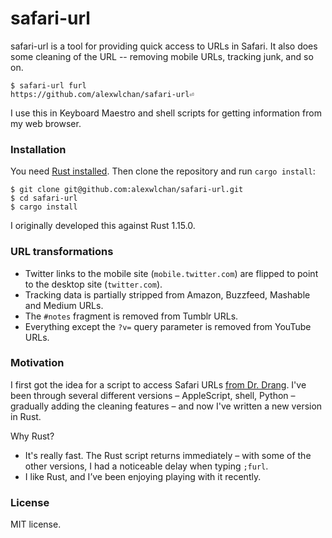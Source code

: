 # safari-url

safari-url is a tool for providing quick access to URLs in Safari.
It also  does some cleaning of the URL -- removing mobile URLs,
tracking junk, and so on.

```console
$ safari-url furl
https://github.com/alexwlchan/safari-url⏎
```

I use this in Keyboard Maestro and shell scripts for getting information
from my web browser.

### Installation

You need [Rust installed][rust].  Then clone the repository and run
`cargo install`:

```console
$ git clone git@github.com:alexwlchan/safari-url.git
$ cd safari-url
$ cargo install
```

I originally developed this against Rust 1.15.0.

[rust]: https://www.rust-lang.org/en-US/install.html

### URL transformations

*   Twitter links to the mobile site (`mobile.twitter.com`) are flipped to
    point to the desktop site (`twitter.com`).
*   Tracking data is partially stripped from Amazon, Buzzfeed, Mashable and
    Medium URLs.
*   The `#notes` fragment is removed from Tumblr URLs.
*   Everything except the `?v=` query parameter is removed from YouTube URLs.

### Motivation

I first got the idea for a script to access Safari URLs [from Dr. Drang][dr].
I've been through several different versions – AppleScript, shell, Python –
gradually adding the cleaning features – and now I've written a new
version in Rust.

Why Rust?

*   It's really fast.  The Rust script returns immediately – with some of
    the other versions, I had a noticeable delay when typing `;furl`.
*   I like Rust, and I’ve been enjoying playing with it recently.

[dr]: http://www.leancrew.com/all-this/2009/07/safari-tab-urls-via-textexpander/

### License

MIT license.
